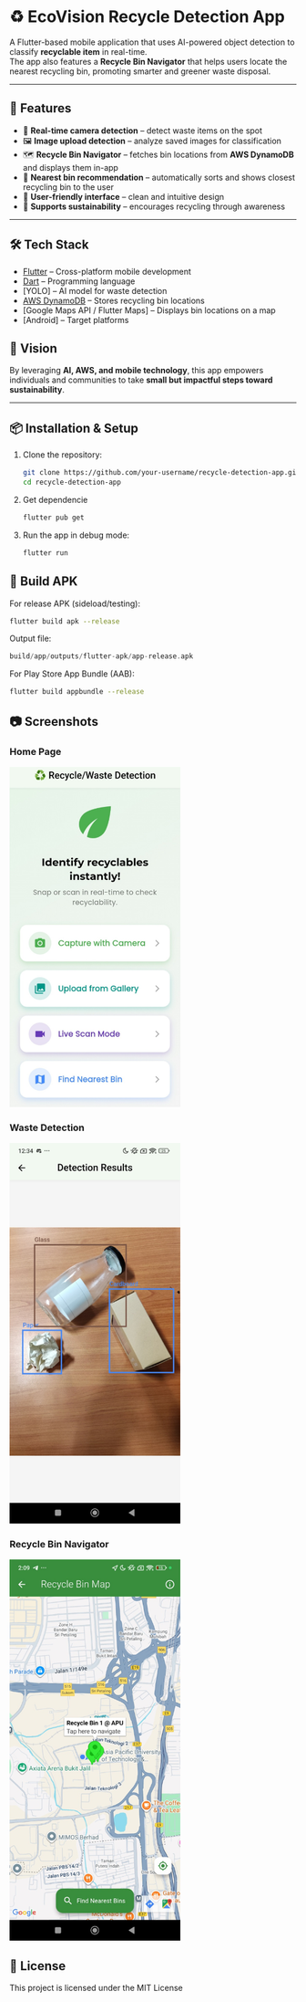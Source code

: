 # ♻️ EcoVision Recycle Detection App

A Flutter-based mobile application that uses AI-powered object detection to classify **recyclable item** in real-time.  
The app also features a **Recycle Bin Navigator** that helps users locate the nearest recycling bin, promoting smarter and greener waste disposal.  

---

## 🚀 Features
- 📸 **Real-time camera detection** – detect waste items on the spot  
- 🖼️ **Image upload detection** – analyze saved images for classification  
- 🗺️ **Recycle Bin Navigator** – fetches bin locations from **AWS DynamoDB** and displays them in-app  
- 📍 **Nearest bin recommendation** – automatically sorts and shows closest recycling bin to the user  
- 🔔 **User-friendly interface** – clean and intuitive design  
- 🌱 **Supports sustainability** – encourages recycling through awareness  

---

## 🛠️ Tech Stack
- [Flutter](https://flutter.dev/) – Cross-platform mobile development  
- [Dart](https://dart.dev/) – Programming language  
- [YOLO] – AI model for waste detection  
- [AWS DynamoDB](https://aws.amazon.com/dynamodb/) – Stores recycling bin locations  
- [Google Maps API / Flutter Maps] – Displays bin locations on a map  
- [Android] – Target platforms  

## 🌱 Vision

By leveraging **AI, AWS, and mobile technology**, this app empowers individuals and communities to take **small but impactful steps toward sustainability**.  

---

## 📦 Installation & Setup

1. Clone the repository:
   ```bash
   git clone https://github.com/your-username/recycle-detection-app.git
   cd recycle-detection-app
   ```
2. Get dependencie
   ```bash
   flutter pub get
   ```
3. Run the app in debug mode:
   ```bash
   flutter run
   ```
## 📲 Build APK
For release APK (sideload/testing):
```bash
flutter build apk --release
```
Output file:
```swift
build/app/outputs/flutter-apk/app-release.apk
```
For Play Store App Bundle (AAB):
```bash
flutter build appbundle --release
```
## 📷 Screenshots

### Home Page
<img src="assets/screenshots/home.png" width="300">

### Waste Detection
<img src="assets/screenshots/detection.png" width="300">

### Recycle Bin Navigator
<img src="assets/screenshots/navigator.png" width="300">

## 📝 License
This project is licensed under the MIT License
